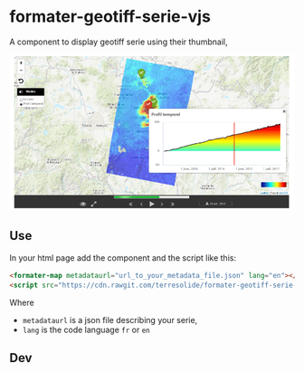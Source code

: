 # formater-geotiff-serie-vjs


A component to display geotiff serie using their thumbnail, 

![Screenshot](/images/screenshot1.png)



## Use
 
 In your html page add the component and the script like this:  
 
 ```html
 <formater-map metadataurl="url_to_your_metadata_file.json" lang="en"></formater-map>  
 <script src="https://cdn.rawgit.com/terresolide/formater-geotiff-serie-vjs/0.3.0/dist/formater-geotiff-serie-vjs.js"></script>
 ```
 
 Where 
 * `metadataurl` is a json file describing your serie,
 * `lang` is the code language `fr` or `en`
 
## Dev
